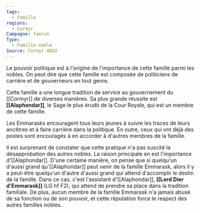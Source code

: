 ```yaml
---
tags:
  - Famille
regions:
  - Cormyr
Campagne: faerun
Type:
  - Famille noble
Source: Cormyr ADD2
---
```

Le pouvoir politique est à l'origine de l'importance de cette famille parmi les nobles. On peut dire que cette famille est composée de politiciens de carrière et de gouverneurs en tout genre.

Cette famille a une longue tradition de service au gouvernement du [[Cormyr]] de diverses manières. Sa plus grande réussite est **[[Alaphondar]]**, le Sage le plus érudit de la Cour Royale, qui est un membre de cette famille.

Les Emmarasks encouragent tous leurs jeunes à suivre les traces de leurs ancêtres et à faire carrière dans la politique. En outre, ceux qui ont déjà des postes sont encouragés à en accorder à d'autres membres de la famille.

Il est surprenant de constater que cette pratique n'a pas suscité la désapprobation des autres nobles. La raison principale en est l'importance d'[[Alaphondar]]. D'une certaine manière, on pense que si quelqu'un d'aussi grand qu'[[Alaphondar]] peut venir de la famille Emmarask, alors il y a peut-être quelqu'un d'autre d'aussi grand qui attend d'accomplir le destin de la famille. Dans ce cas, c'est l'assistant d'[[Alaphondar]], **[[Lord Dier d'Emmarask]]** (LG hf F2), qui attend de prendre sa place dans la tradition familiale. De plus, aucun membre de la famille Emmarask n'a jamais abusé de sa fonction ou de son pouvoir, et cette réputation force le respect des autres familles nobles.